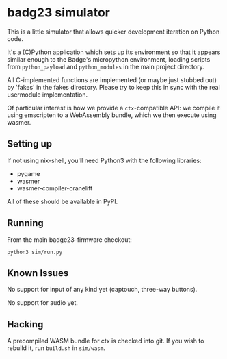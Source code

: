 badg23 simulator
===

This is a little simulator that allows quicker development iteration on Python code.

It's a (C)Python application which sets up its environment so that it appears similar enough to the Badge's micropython environment, loading scripts from `python_payload` and `python_modules` in the main project directory.

All C-implemented functions are implemented (or maybe just stubbed out) by 'fakes' in the fakes directory. Please try to keep this in sync with the real usermodule implementation.

Of particular interest is how we provide a `ctx`-compatible API: we compile it using emscripten to a WebAssembly bundle, which we then execute using wasmer.

Setting up
---

If not using nix-shell, you'll need Python3 with the following libraries:

 - pygame
 - wasmer
 - wasmer-compiler-cranelift

All of these should be available in PyPI.

Running
---

From the main badge23-firmware checkout:

```
python3 sim/run.py
```

Known Issues
---

No support for input of any kind yet (captouch, three-way buttons).

No support for audio yet.

Hacking
---

A precompiled WASM bundle for ctx is checked into git. If you wish to rebuild it, run `build.sh` in `sim/wasm`.
